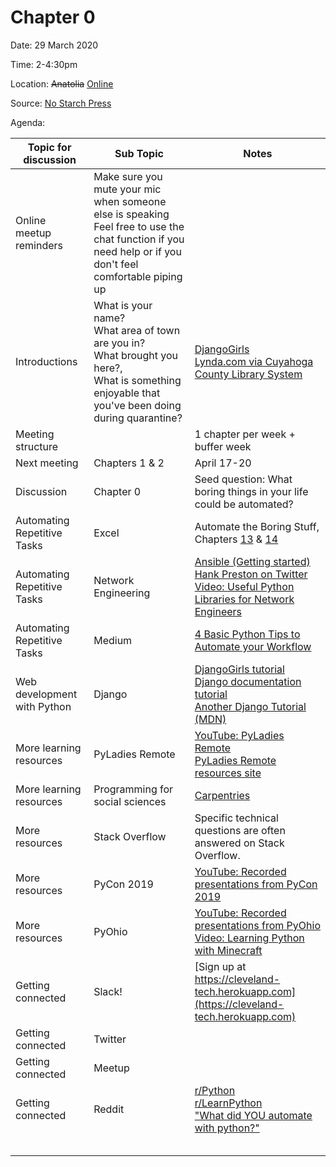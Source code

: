 # Chapter 0

Date: 29 March 2020

Time: 2-4:30pm

Location: ~~Anatolia~~ [Online](https://meet.google.com/xfy-wqgu-wdc)

Source: [No Starch Press](https://automatetheboringstuff.com/2e/chapter0/)

Agenda:

**Topic for discussion** | **Sub Topic** | **Notes** |
-- | -- | --
Online meetup reminders |Make sure you mute your mic when someone else is speaking<br>Feel free to use the chat function if you need help or if you don't feel comfortable piping up | |
Introductions |What is your name?<br>What area of town are you in?<br>What brought you here?,<br>What is something enjoyable that you've been doing during quarantine? |[DjangoGirls](https://tutorial.djangogirls.org/en/)<br>[Lynda.com via Cuyahoga County Library System](https://www.cuyahogalibrary.org/Research/Resources/Lynda-com.aspx) |
Meeting structure | |1 chapter per week + buffer week |
Next meeting |Chapters 1 & 2 |April 17-20 |
Discussion |Chapter 0 |Seed question: What boring things in your life could be automated? |
Automating Repetitive Tasks |Excel |Automate the Boring Stuff, Chapters [13](https://automatetheboringstuff.com/2e/chapter13/) & [14](https://automatetheboringstuff.com/2e/chapter14/) |
Automating Repetitive Tasks |Network Engineering |[Ansible (Getting started)](https://www.ansible.com/resources/get-started)<br>[Hank Preston on Twitter](https://twitter.com/hfpreston?ref_src=twsrc%5Egoogle%7Ctwcamp%5Eserp%7Ctwgr%5Eauthor)<br>[Video: Useful Python Libraries for Network Engineers](https://youtu.be/LPx77m4aZqs) |
Automating Repetitive Tasks |Medium | [4 Basic Python Tips to Automate your Workflow](https://medium.com/better-programming/4-basic-python-tips-to-automate-your-workflow-befabe140b83)|
Web development with Python |Django |[DjangoGirls tutorial](https://tutorial.djangogirls.org/en/)<br>[Django documentation tutorial](https://docs.djangoproject.com/en/3.0/intro/)<br>[Another Django Tutorial (MDN)](https://developer.mozilla.org/en-US/docs/Learn/Server-side/Django) |
More learning resources |PyLadies Remote |[YouTube: PyLadies Remote](https://www.youtube.com/channel/UCyVogtilYlp1B1ZeFdnmDxQ)<br>[PyLadies Remote resources site](https://remote.pyladies.com/resources/) |
More learning resources |Programming for social sciences |[Carpentries](https://carpentries.org/) |
More resources |Stack Overflow |Specific technical questions are often answered on Stack Overflow. |
More resources |PyCon 2019 |[YouTube: Recorded presentations from PyCon 2019](https://www.youtube.com/channel/UCxs2IIVXaEHHA4BtTiWZ2mQ) |
More resources |PyOhio |[YouTube: Recorded presentations from PyOhio](https://www.youtube.com/channel/UCYqdrfvhGxNW3vXebypqXoQ)<br>[Video: Learning Python with Minecraft](https://youtu.be/WqD6SDoXjkQ)
Getting connected |Slack! |[Sign up at https://cleveland-tech.herokuapp.com](https://cleveland-tech.herokuapp.com) |
Getting connected |Twitter | |
Getting connected |Meetup | |
Getting connected |Reddit |[r/Python](https://www.reddit.com/r/Python/)<br>[r/LearnPython](https://www.reddit.com/r/learnpython/)<br>["What did YOU automate with python?"](https://www.reddit.com/r/Python/comments/3p8m2s/what_did_you_automate_with_python/) |
 | | |
 | | |
 | | |
 | | |
 | | |
 
